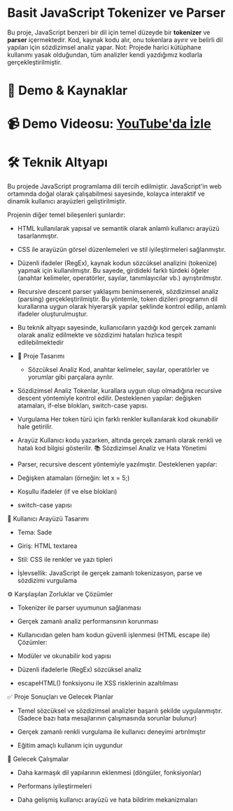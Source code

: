 # Basit JavaScript Tokenizer ve Parser
Bu proje, JavaScript benzeri bir dil için temel düzeyde bir **tokenizer** ve **parser** içermektedir.
Kod, kaynak kodu alır, onu tokenlara ayırır ve belirli dil yapıları için sözdizimsel analiz yapar.
Not: Projede harici kütüphane kullanımı yasak olduğundan, tüm analizler kendi yazdığımız kodlarla gerçekleştirilmiştir.
# 🎥 Demo & Kaynaklar
# 📹 Demo Videosu: [YouTube'da İzle](https://youtu.be/diOKEUCPZmA)
# 🛠️ Teknik Altyapı
Bu projede JavaScript programlama dili tercih edilmiştir. JavaScript'in web ortamında doğal olarak çalışabilmesi sayesinde, kolayca interaktif ve dinamik kullanıcı arayüzleri geliştirilmiştir.

Projenin diğer temel bileşenleri şunlardır:

- HTML kullanılarak yapısal ve semantik olarak anlamlı kullanıcı arayüzü tasarlanmıştır.

- CSS ile arayüzün görsel düzenlemeleri ve stil iyileştirmeleri sağlanmıştır.

- Düzenli ifadeler (RegEx), kaynak kodun sözcüksel analizini (tokenize) yapmak için kullanılmıştır. Bu sayede, girdideki farklı türdeki öğeler (anahtar kelimeler, operatörler, sayılar, tanımlayıcılar vb.) ayrıştırılmıştır.

- Recursive descent parser yaklaşımı benimsenerek, sözdizimsel analiz (parsing) gerçekleştirilmiştir. Bu yöntemle, token dizileri programın dil kurallarına uygun olarak hiyerarşik yapılar şeklinde kontrol edilip, anlamlı ifadeler oluşturulmuştur.

- Bu teknik altyapı sayesinde, kullanıcıların yazdığı kod gerçek zamanlı olarak analiz edilmekte ve sözdizimi hataları hızlıca tespit edilebilmektedir
- 🧩 Proje Tasarımı
  -  Sözcüksel Analiz
Kod, anahtar kelimeler, sayılar, operatörler ve yorumlar gibi parçalara ayrılır.

-  Sözdizimsel Analiz
Tokenlar, kurallara uygun olup olmadığına recursive descent yöntemiyle kontrol edilir.
Desteklenen yapılar: değişken atamaları, if-else blokları, switch-case yapısı.

-  Vurgulama
Her token türü için farklı renkler kullanılarak kod okunabilir hale getirilir.

-  Arayüz
Kullanıcı kodu yazarken, altında gerçek zamanlı olarak renkli ve hatalı kod bilgisi gösterilir.
📚 Sözdizimsel Analiz ve Hata Yönetimi
- Parser, recursive descent yöntemiyle yazılmıştır.
Desteklenen yapılar:

- Değişken atamaları (örneğin: let x = 5;)

- Koşullu ifadeler (if ve else blokları)

- switch-case yapısı

🎨 Kullanıcı Arayüzü Tasarımı
- Tema: Sade 

- Giriş: HTML textarea

- Stil: CSS ile renkler ve yazı tipleri

- İşlevsellik: JavaScript ile gerçek zamanlı tokenizasyon, parse ve sözdizimi vurgulama

⚙️ Karşılaşılan Zorluklar ve Çözümler
- Tokenizer ile parser uyumunun sağlanması

- Gerçek zamanlı analiz performansının korunması

- Kullanıcıdan gelen ham kodun güvenli işlenmesi (HTML escape ile)
Çözümler:

- Modüler ve okunabilir kod yapısı

- Düzenli ifadelerle (RegEx) sözcüksel analiz

- escapeHTML() fonksiyonu ile XSS risklerinin azaltılması

✅ Proje Sonuçları ve Gelecek Planlar
- Temel sözcüksel ve sözdizimsel analizler başarılı şekilde uygulanmıştır.(Sadece bazı hata mesajlarının çalışmasında sorunlar bulunur)

- Gerçek zamanlı renkli vurgulama ile kullanıcı deneyimi artırılmıştır

- Eğitim amaçlı kullanım için uygundur

🚀 Gelecek Çalışmalar
- Daha karmaşık dil yapılarının eklenmesi (döngüler, fonksiyonlar)

- Performans iyileştirmeleri

- Daha gelişmiş kullanıcı arayüzü ve hata bildirim mekanizmaları


